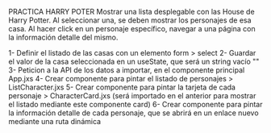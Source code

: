 PRACTICA HARRY POTER
Mostrar una lista desplegable con las House de Harry Potter. Al seleccionar una, se deben mostrar los personajes de esa casa. Al hacer click en un personaje específico, navegar a una página con la información detalle del mismo.

1- Definir el listado de las casas con un elemento form > select
2- Guardar el valor de la casa seleccionada en un useState, que será un string vacío ""
3- Peticion a la API de los datos a importar, en el componente principal App.jxs
4- Crear componente para pintar el listado de personajes > ListCharacter.jxs
5- Crear componente para pintar la tarjeta de cada personaje > CharacterCard.jxs (será importado en el anterior para mostrar el listado mediante este componente card)
6- Crear componente para pintar la información detalle de cada personaje, que se abrirá en un enlace nuevo mediante una ruta dinámica